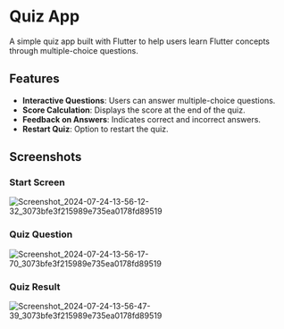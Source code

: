 # Quiz App

A simple quiz app built with Flutter to help users learn Flutter concepts through multiple-choice questions.

## Features

- **Interactive Questions**: Users can answer multiple-choice questions.
- **Score Calculation**: Displays the score at the end of the quiz.
- **Feedback on Answers**: Indicates correct and incorrect answers.
- **Restart Quiz**: Option to restart the quiz.

## Screenshots

### Start Screen
![Screenshot_2024-07-24-13-56-12-32_3073bfe3f215989e735ea0178fd89519](https://github.com/user-attachments/assets/fd58fed1-3c9d-40fd-87bc-844b9bc412a2)


### Quiz Question
![Screenshot_2024-07-24-13-56-17-70_3073bfe3f215989e735ea0178fd89519](https://github.com/user-attachments/assets/9b50224c-c1a9-46cf-9c50-bcf84171e2a8)


### Quiz Result
![Screenshot_2024-07-24-13-56-47-39_3073bfe3f215989e735ea0178fd89519](https://github.com/user-attachments/assets/2aa3d3a4-5b36-47a4-a48a-31d850a21eb7)
